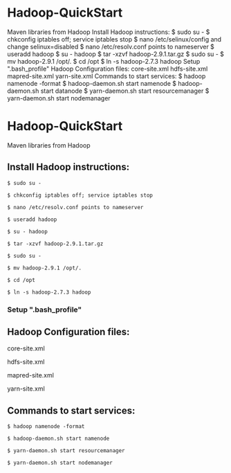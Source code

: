 # Hadoop-QuickStart
Maven libraries from Hadoop
Install Hadoop instructions:
$ sudo su -
$ chkconfig iptables off; service iptables stop
$ nano /etc/selinux/config and change selinux=disabled
$ nano /etc/resolv.conf points to nameserver
$ useradd hadoop
$ su - hadoop
$ tar -xzvf hadoop-2.9.1.tar.gz 
$ sudo su -
$ mv hadoop-2.9.1 /opt/.
$ cd /opt
$ ln -s hadoop-2.7.3 hadoop
Setup ".bash_profile"
Hadoop Configuration files:
  core-site.xml
  hdfs-site.xml
  mapred-site.xml
  yarn-site.xml
Commands to start services:
$ hadoop namenode -format
$ hadoop-daemon.sh start namenode
$ hadoop-daemon.sh start datanode
$ yarn-daemon.sh start resourcemanager
$ yarn-daemon.sh start nodemanager
# Hadoop-QuickStart

Maven libraries from Hadoop

## Install Hadoop instructions:

`$ sudo su -`

`$ chkconfig iptables off; service iptables stop`

`$ nano /etc/resolv.conf points to nameserver`

`$ useradd hadoop`

`$ su - hadoop`

`$ tar -xzvf hadoop-2.9.1.tar.gz `

`$ sudo su -`

`$ mv hadoop-2.9.1 /opt/.`

`$ cd /opt`

`$ ln -s hadoop-2.7.3 hadoop`

### Setup ".bash_profile"

## Hadoop Configuration files:

  core-site.xml

  hdfs-site.xml

  mapred-site.xml

  yarn-site.xml

## Commands to start services:

`$ hadoop namenode -format`

`$ hadoop-daemon.sh start namenode`

`$ yarn-daemon.sh start resourcemanager`

`$ yarn-daemon.sh start nodemanager`
